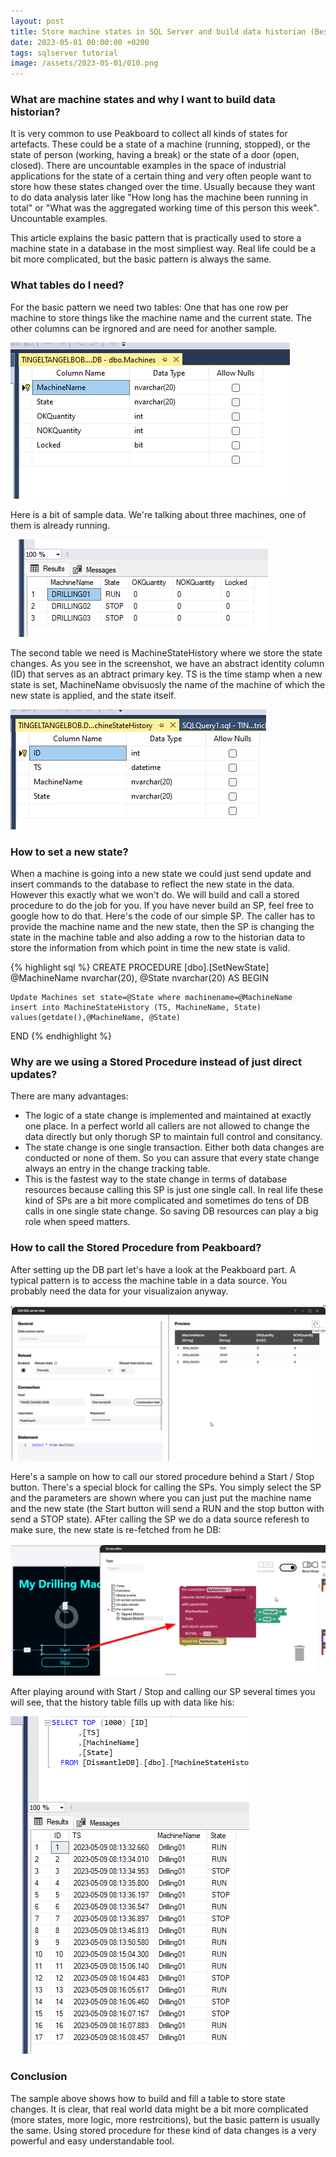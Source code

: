 ```yaml
---
layout: post
title: Store machine states in SQL Server and build data historian (Best Practice) 
date: 2023-05-01 00:00:00 +0200
tags: sqlserver tutorial
image: /assets/2023-05-01/010.png
---
```

### What are machine states and why I want to build data historian?

It is very common to use Peakboard to collect all kinds of states for artefacts. These could be a state of a machine (running, stopped), or the state of person (working, having a break) or the state of a door (open, closed). There are uncountable examples in the space of industrial applications for the state of a certain thing and very often people want to store how these states changed over the time. Usually because they want to do data analysis later like "How long has the machine been running in total" or "What was the aggregated working time of this person this week". Uncountable examples.

This article explains the basic pattern that is practically used to store a machine state in a database in the most simpliest way. Real life could be a bit more complicated, but the basic pattern is always the same.

### What tables do I need?

For the basic pattern we need two tables: One that has one row per machine to store things like the machine name and the current state. The other columns can be irgnored and are need for another sample.

![010](/assets/2023-05-01/010.png)


Here is a bit of sample data. We're talking about three machines, one of them is already running.

![010](/assets/2023-05-01/011.png)

The second table we need is MachineStateHistory where we store the state changes. As you see in the screenshot, we have an abstract identity column (ID) that serves as an abtract primary key. TS is the time stamp when a new state is set, MachineName obvisuosly the name of the machine of which the new state is applied, and the state itself.

![010](/assets/2023-05-01/020.png)

### How to set a new state?

When a machine is going into a new state we could just send update and insert commands to the database to reflect the new state in the data. However this exactly what we won't do. We will build and call a stored procedure to do the job for you. If you have never build an SP, feel free to google how to do that.
Here's the code of our simple SP. The caller has to provide the machine name and the new state, then the SP is changing the state in the machine table and also adding a row to the historian data to store the information from which point in time the new state is valid.

{% highlight sql %}
CREATE PROCEDURE [dbo].[SetNewState]
	@MachineName nvarchar(20),
	@State nvarchar(20)
AS
BEGIN
	
	Update Machines set state=@State where machinename=@MachineName
	insert into MachineStateHistory (TS, MachineName, State) values(getdate(),@MachineName, @State)

END
{% endhighlight %}

### Why are we using a Stored Procedure instead of just direct updates? 

There are many advantages:

* The logic of a state change is implemented and maintained at exactly one place. In a perfect world all callers are not allowed to change the data directly but only thorugh SP to maintain full control and consitancy.
* The state change is one single transaction. Either both data changes are conducted or none of them. So you can assure that every state change always an entry in the change tracking table.
* This is the fastest way to the state change in terms of database resources because calling this SP is just one single call. In real life these kind of SPs are a bit more complicated and sometimes do tens of DB calls in one single state change. So saving DB resources can play a big role when speed matters.

### How to call the Stored Procedure from Peakboard?

After setting up the DB part let's have a look at the Peakboard part. A typical pattern is to access the machine table in a data source. You probably need the data for your visualizaion anyway.

![010](/assets/2023-05-01/030.png)

Here's a sample on how to call our stored procedure behind a Start / Stop button. There's a special block for calling the SPs. You simply select the SP and the parameters are shown where you can just put the machine name and the new state (the Start button will send a RUN and the stop button with send a STOP state).
AFter calling the SP we do a data source referesh to make sure, the new state is re-fetched from he DB:

![010](/assets/2023-05-01/032.png)

After playing around with Start / Stop and calling our SP several times you will see, that the history table fills up with data like his:

![](/assets/2023-05-01/035.png)

### Conclusion

The sample above shows how to build and fill a table to store state changes. It is clear, that real world data might be a bit more complicated (more states, more logic, more restrcitions), but the basic pattern is usually the same. Using stored procedure for these kind of data changes is a very powerful and easy understandable tool.


